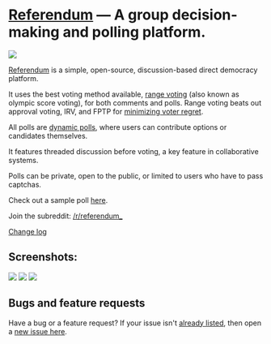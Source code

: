 [Referendum](https://referendum.ml) &mdash; A group decision-making and polling platform.
==========
![](http://img.shields.io/version/0.1.1.png?color=green)


[Referendum](https://referendum.ml) is a simple, open-source, discussion-based direct democracy platform.

It uses the best voting method available, [range voting](http://rangevoting.org) (also known as olympic score voting), for both comments and polls. Range voting beats out approval voting, IRV, and FPTP for [minimizing voter regret](http://rangevoting.org/UniqBest.html).

All polls are [dynamic polls](https://referendum.ml/poll/1#vote_tab), where users can contribute options or candidates themselves.

It features threaded discussion before voting, a key feature in collaborative systems.

Polls can be private, open to the public, or limited to users who have to pass captchas.

Check out a sample poll [here](https://referendum.ml/poll/1).

Join the subreddit: [/r/referendum_](https://www.reddit.com/r/referendum_/)

[Change log](https://github.com/tchoulihan/referendum/releases)

## Screenshots:
<img src="http://i.imgur.com/DKgWaGo.png">
<img src="http://i.imgur.com/mQsffmJ.png">
<img src="http://i.imgur.com/Orpd76R.png">


## Bugs and feature requests
Have a bug or a feature request? If your issue isn't [already listed](https://github.com/tchoulihan/referendum/issues/), then open a [new issue here](https://github.com/tchoulihan/referendum/issues/new).
